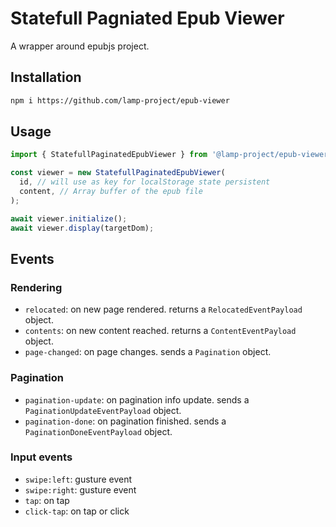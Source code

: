 # Statefull Pagniated Epub Viewer

A wrapper around epubjs project.

## Installation

```bash
npm i https://github.com/lamp-project/epub-viewer 
```

## Usage

```typescript
import { StatefullPaginatedEpubViewer } from '@lamp-project/epub-viewer';

const viewer = new StatefullPaginatedEpubViewer(
  id, // will use as key for localStorage state persistent
  content, // Array buffer of the epub file
);

await viewer.initialize();
await viewer.display(targetDom);
```

## Events

### Rendering

* `relocated`: on new page rendered. returns a `RelocatedEventPayload` object.
* `contents`: on new content reached. returns a `ContentEventPayload` object.
* `page-changed`: on page changes. sends a `Pagination` object.

### Pagination

* `pagination-update`: on pagination info update. sends a `PaginationUpdateEventPayload` object.
* `pagination-done`: on pagination finished. sends a `PaginationDoneEventPayload` object.

### Input events

* `swipe:left`: gusture event
* `swipe:right`: gusture event
* `tap`: on tap
* `click-tap`: on tap or click
